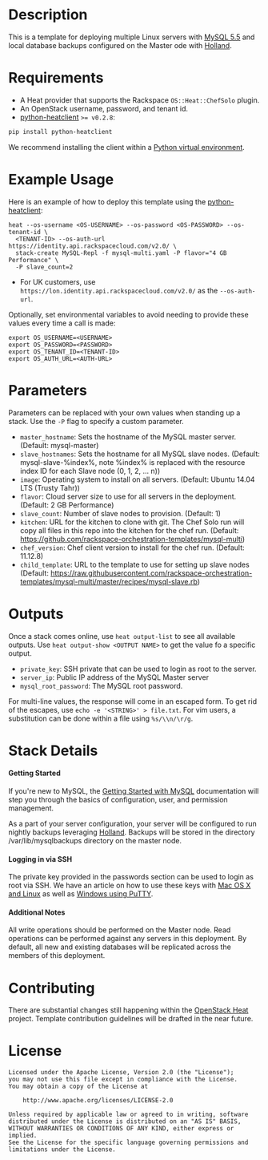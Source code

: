 Description
===========

This is a template for deploying multiple Linux servers with [MySQL
5.5](http://www.mysql.com/) and local database backups configured on the Master
ode with [Holland](https://github.com/holland-backup/holland#readme).

Requirements
============
* A Heat provider that supports the Rackspace `OS::Heat::ChefSolo` plugin.
* An OpenStack username, password, and tenant id.
* [python-heatclient](https://github.com/openstack/python-heatclient)
`>= v0.2.8`:

```bash
pip install python-heatclient
```

We recommend installing the client within a [Python virtual
environment](http://www.virtualenv.org/).

Example Usage
=============
Here is an example of how to deploy this template using the
[python-heatclient](https://github.com/openstack/python-heatclient):

```
heat --os-username <OS-USERNAME> --os-password <OS-PASSWORD> --os-tenant-id \
  <TENANT-ID> --os-auth-url https://identity.api.rackspacecloud.com/v2.0/ \
  stack-create MySQL-Repl -f mysql-multi.yaml -P flavor="4 GB Performance" \
  -P slave_count=2
```

* For UK customers, use `https://lon.identity.api.rackspacecloud.com/v2.0/` as
the `--os-auth-url`.

Optionally, set environmental variables to avoid needing to provide these
values every time a call is made:

```
export OS_USERNAME=<USERNAME>
export OS_PASSWORD=<PASSWORD>
export OS_TENANT_ID=<TENANT-ID>
export OS_AUTH_URL=<AUTH-URL>
```

Parameters
==========
Parameters can be replaced with your own values when standing up a stack. Use
the `-P` flag to specify a custom parameter.

* `master_hostname`: Sets the hostname of the MySQL master server. (Default:
  mysql-master)
* `slave_hostnames`: Sets the hostname for all MySQL slave nodes. (Default:
  mysql-slave-%index%, note %index% is replaced with the resource index ID for
  each Slave node (0, 1, 2, ... n))
* `image`: Operating system to install on all servers. (Default: Ubuntu 14.04
  LTS (Trusty Tahr))
* `flavor`: Cloud server size to use for all servers in the deployment.
  (Default: 2 GB Performance)
* `slave_count`: Number of slave nodes to provision. (Default: 1)
* `kitchen`: URL for the kitchen to clone with git. The Chef Solo run will copy
  all files in this repo into the kitchen for the chef run. (Default:
  https://github.com/rackspace-orchestration-templates/mysql-multi)
* `chef_version`: Chef client version to install for the chef run. (Default:
  11.12.8)
* `child_template`: URL to the template to use for setting up slave nodes
  (Default:
  https://raw.githubusercontent.com/rackspace-orchestration-templates/mysql-multi/master/recipes/mysql-slave.rb)

Outputs
=======
Once a stack comes online, use `heat output-list` to see all available outputs.
Use `heat output-show <OUTPUT NAME>` to get the value fo a specific output.

* `private_key`: SSH private that can be used to login as root to the server.
* `server_ip`: Public IP address of the MySQL Master server
* `mysql_root_password`: The MySQL root password.

For multi-line values, the response will come in an escaped form. To get rid of
the escapes, use `echo -e '<STRING>' > file.txt`. For vim users, a substitution
can be done within a file using `%s/\\n/\r/g`.

Stack Details
=============
#### Getting Started
If you're new to MySQL, the [Getting Started with
MySQL](http://dev.mysql.com/tech-resources/articles/mysql_intro.html)
documentation will step you through the basics of configuration, user, and
permission management.

As a part of your server configuration, your server will be configured to run
nightly backups leveraging
[Holland](https://github.com/holland-backup/holland#readme).  Backups will be
stored in the directory /var/lib/mysqlbackups directory on the master node.

#### Logging in via SSH
The private key provided in the passwords section can be used to login as
root via SSH. We have an article on how to use these keys with [Mac OS X and
Linux](http://www.rackspace.com/knowledge_center/article/logging-in-with-a-ssh-private-key-on-linuxmac)
as well as [Windows using
PuTTY](http://www.rackspace.com/knowledge_center/article/logging-in-with-a-ssh-private-key-on-windows).

#### Additional Notes
All write operations should be performed on the Master node. Read operations
can be performed against any servers in this deployment. By default, all new
and existing databases will be replicated across the members of this
deployment.

Contributing
============
There are substantial changes still happening within the [OpenStack
Heat](https://wiki.openstack.org/wiki/Heat) project. Template contribution
guidelines will be drafted in the near future.

License
=======
```
Licensed under the Apache License, Version 2.0 (the "License");
you may not use this file except in compliance with the License.
You may obtain a copy of the License at

    http://www.apache.org/licenses/LICENSE-2.0

Unless required by applicable law or agreed to in writing, software
distributed under the License is distributed on an "AS IS" BASIS,
WITHOUT WARRANTIES OR CONDITIONS OF ANY KIND, either express or implied.
See the License for the specific language governing permissions and
limitations under the License.
```
